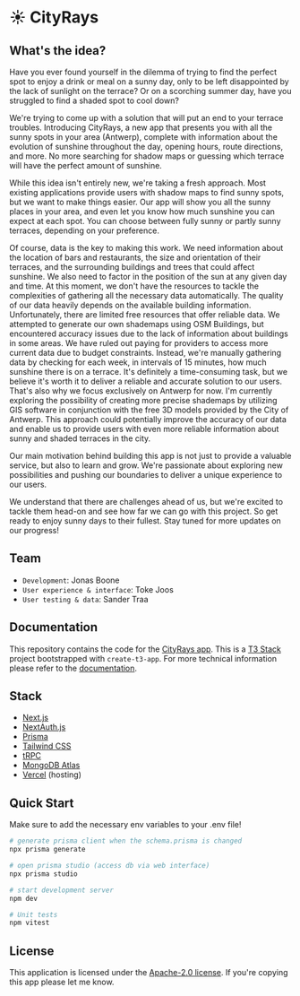 # ☀️ CityRays

## What's the idea?

Have you ever found yourself in the dilemma of trying to find the perfect spot to enjoy a drink or meal on a sunny day, only to be left disappointed by the lack of sunlight on the terrace? Or on a scorching summer day, have you struggled to find a shaded spot to cool down?

We're trying to come up with a solution that will put an end to your terrace troubles. Introducing CityRays, a new app that presents you with all the sunny spots in your area (Antwerp), complete with information about the evolution of sunshine throughout the day, opening hours, route directions, and more. No more searching for shadow maps or guessing which terrace will have the perfect amount of sunshine.

While this idea isn't entirely new, we're taking a fresh approach. Most existing applications provide users with shadow maps to find sunny spots, but we want to make things easier. Our app will show you all the sunny places in your area, and even let you know how much sunshine you can expect at each spot. You can choose between fully sunny or partly sunny terraces, depending on your preference.

Of course, data is the key to making this work. We need information about the location of bars and restaurants, the size and orientation of their terraces, and the surrounding buildings and trees that could affect sunshine. We also need to factor in the position of the sun at any given day and time. At this moment, we don't have the resources to tackle the complexities of gathering all the necessary data automatically. The quality of our data heavily depends on the available building information. Unfortunately, there are limited free resources that offer reliable data. We attempted to generate our own shademaps using OSM Buildings, but encountered accuracy issues due to the lack of information about buildings in some areas. We have ruled out paying for providers to access more current data due to budget constraints. Instead, we're manually gathering data by checking for each week, in intervals of 15 minutes, how much sunshine there is on a terrace. It's definitely a time-consuming task, but we believe it's worth it to deliver a reliable and accurate solution to our users. That's also why we focus exclusively on Antwerp for now. I'm currently exploring the possibility of creating more precise shademaps by utilizing GIS software in conjunction with the free 3D models provided by the City of Antwerp. This approach could potentially improve the accuracy of our data and enable us to provide users with even more reliable information about sunny and shaded terraces in the city.

Our main motivation behind building this app is not just to provide a valuable service, but also to learn and grow. We're passionate about exploring new possibilities and pushing our boundaries to deliver a unique experience to our users.

We understand that there are challenges ahead of us, but we're excited to tackle them head-on and see how far we can go with this project. So get ready to enjoy sunny days to their fullest. Stay tuned for more updates on our progress!

## Team

- `Development`: Jonas Boone
- `User experience & interface`: Toke Joos
- `User testing & data`: Sander Traa

## Documentation

This repository contains the code for the [CityRays app](https://cityrays.vercel.app/). This is a [T3 Stack](https://create.t3.gg/) project bootstrapped with `create-t3-app`. For more technical information please refer to the [documentation](./docs/GUIDELINES.md).

## Stack

- [Next.js](https://nextjs.org)
- [NextAuth.js](https://next-auth.js.org)
- [Prisma](https://prisma.io)
- [Tailwind CSS](https://tailwindcss.com)
- [tRPC](https://trpc.io)
- [MongoDB Atlas](https://www.mongodb.com/cloud/atlas)
- [Vercel](https://vercel.com) (hosting)

## Quick Start

Make sure to add the necessary env variables to your .env file!

```bash
# generate prisma client when the schema.prisma is changed
npx prisma generate

# open prisma studio (access db via web interface)
npx prisma studio

# start development server
npm dev

# Unit tests
npm vitest
```

## License

This application is licensed under the [Apache-2.0 license](apache.org/licenses/LICENSE-2.0). If you're copying this app please let me know.
